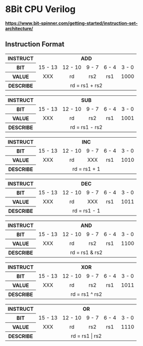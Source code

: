 # 8Bit CPU Verilog

**https://www.bit-spinner.com/getting-started/instruction-set-architecture/**

## Instruction Format

<table style="text-align: center;">
  <tr>
    <th>INSTRUCT</th>
    <th colspan="5">ADD</th>
  </tr>
  <tr>
    <th>BIT</th>
    <td>15 - 13</td>
    <td>12 - 10</td>
    <td>9 - 7</td>
    <td>6 - 4</td>
    <td>3 - 0</td>
  </tr>
  <tr>
    <th>VALUE</th>
    <td>XXX</td>
    <td>rd</td>
    <td>rs2</td>
    <td>rs1</td>
    <td>1000</td>
  </tr>
  <tr>
    <th>DESCRIBE</th>
    <td colspan="5">rd = rs1 + rs2</td>
  </tr>
</table>

<table style="text-align: center;">
  <tr>
    <th>INSTRUCT</th>
    <th colspan="5">SUB</th>
  </tr>
  <tr>
    <th>BIT</th>
    <td>15 - 13</td>
    <td>12 - 10</td>
    <td>9 - 7</td>
    <td>6 - 4</td>
    <td>3 - 0</td>
  </tr>
  <tr>
    <th>VALUE</th>
    <td>XXX</td>
    <td>rd</td>
    <td>rs2</td>
    <td>rs1</td>
    <td>1001</td>
  </tr>
  <tr>
    <th>DESCRIBE</th>
    <td colspan="5">rd = rs1 - rs2</td>
  </tr>
</table>

<table style="text-align: center;">
  <tr>
    <th>INSTRUCT</th>
    <th colspan="5">INC</th>
  </tr>
  <tr>
    <th>BIT</th>
    <td>15 - 13</td>
    <td>12 - 10</td>
    <td>9 - 7</td>
    <td>6 - 4</td>
    <td>3 - 0</td>
  </tr>
  <tr>
    <th>VALUE</th>
    <td>XXX</td>
    <td>rd</td>
    <td>XXX</td>
    <td>rs1</td>
    <td>1010</td>
  </tr>
  <tr>
    <th>DESCRIBE</th>
    <td colspan="5">rd = rs1 + 1</td>
  </tr>
</table>

<table style="text-align: center;">
  <tr>
    <th>INSTRUCT</th>
    <th colspan="5">DEC</th>
  </tr>
  <tr>
    <th>BIT</th>
    <td>15 - 13</td>
    <td>12 - 10</td>
    <td>9 - 7</td>
    <td>6 - 4</td>
    <td>3 - 0</td>
  </tr>
  <tr>
    <th>VALUE</th>
    <td>XXX</td>
    <td>rd</td>
    <td>XXX</td>
    <td>rs1</td>
    <td>1011</td>
  </tr>
  <tr>
    <th>DESCRIBE</th>
    <td colspan="5">rd = rs1 - 1</td>
  </tr>
</table>

<table style="text-align: center;">
  <tr>
    <th>INSTRUCT</th>
    <th colspan="5">AND</th>
  </tr>
  <tr>
    <th>BIT</th>
    <td>15 - 13</td>
    <td>12 - 10</td>
    <td>9 - 7</td>
    <td>6 - 4</td>
    <td>3 - 0</td>
  </tr>
  <tr>
    <th>VALUE</th>
    <td>XXX</td>
    <td>rd</td>
    <td>rs2</td>
    <td>rs1</td>
    <td>1100</td>
  </tr>
  <tr>
    <th>DESCRIBE</th>
    <td colspan="5">rd = rs1 & rs2</td>
  </tr>
</table>

<table style="text-align: center;">
  <tr>
    <th>INSTRUCT</th>
    <th colspan="5">XOR</th>
  </tr>
  <tr>
    <th>BIT</th>
    <td>15 - 13</td>
    <td>12 - 10</td>
    <td>9 - 7</td>
    <td>6 - 4</td>
    <td>3 - 0</td>
  </tr>
  <tr>
    <th>VALUE</th>
    <td>XXX</td>
    <td>rd</td>
    <td>rs2</td>
    <td>rs1</td>
    <td>1011</td>
  </tr>
  <tr>
    <th>DESCRIBE</th>
    <td colspan="5">rd = rs1 ^ rs2</td>
  </tr>
</table>

<table style="text-align: center;">
  <tr>
    <th>INSTRUCT</th>
    <th colspan="5">OR</th>
  </tr>
  <tr>
    <th>BIT</th>
    <td>15 - 13</td>
    <td>12 - 10</td>
    <td>9 - 7</td>
    <td>6 - 4</td>
    <td>3 - 0</td>
  </tr>
  <tr>
    <th>VALUE</th>
    <td>XXX</td>
    <td>rd</td>
    <td>rs2</td>
    <td>rs1</td>
    <td>1110</td>
  </tr>
  <tr>
    <th>DESCRIBE</th>
    <td colspan="5">rd = rs1 | rs2</td>
  </tr>
</table>
